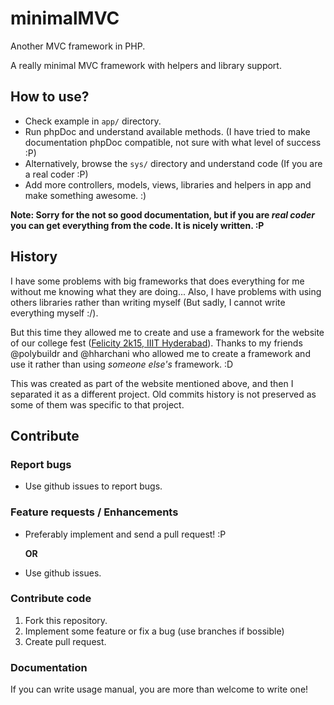 minimalMVC
==========

Another MVC framework in PHP.

A really minimal MVC framework with helpers and library support.

How to use?
-----------

- Check example in `app/` directory.
- Run phpDoc and understand available methods. (I have tried to make documentation phpDoc compatible, not sure with what level of success :P)
- Alternatively, browse the `sys/` directory and understand code (If you are a real coder :P)
- Add more controllers, models, views, libraries and helpers in app and make something awesome. :)

**Note: Sorry for the not so good documentation, but if you are *real coder* you can get everything from the code. It is nicely written. :P**

History
--------

I have some problems with big frameworks that does everything for me without me knowing what they are doing... Also, I have problems with using others libraries rather than writing myself (But sadly, I cannot write everything myself :/).

But this time they allowed me to create and use a framework for the website of our college fest ([Felicity 2k15, IIIT Hyderabad](http://felicity.iiit.ac.in/)). Thanks to my friends @polybuildr and @hharchani who allowed me to create a framework and use it rather than using *someone else's* framework. :D

This was created as part of the website mentioned above, and then I separated it as a different project. Old commits history is not preserved as some of them was specific to that project.

Contribute
----------

### Report bugs
- Use github issues to report bugs.

### Feature requests / Enhancements
- Preferably implement and send a pull request! :P

    **OR**

- Use github issues.

### Contribute code
1. Fork this repository.
2. Implement some feature or fix a bug (use branches if bossible)
3. Create pull request.

### Documentation

If you can write usage manual, you are more than welcome to write one!
